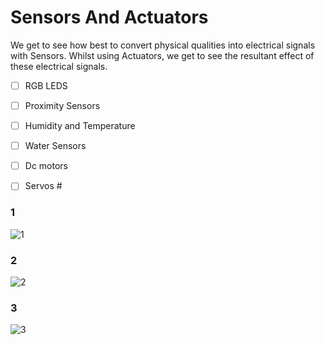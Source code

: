 # Sensors And Actuators
We get to see how best to convert physical qualities into electrical signals with Sensors. 
Whilst using Actuators, we get to see the resultant effect of these electrical signals.

- [ ] RGB LEDS
- [ ] Proximity Sensors
- [ ] Humidity and Temperature
- [ ] Water Sensors

- [ ] Dc motors 
- [ ] Servos #

### 1
![1](https://user-images.githubusercontent.com/75027292/127393448-20d5d7be-cd70-4cc6-be13-0d2b5fc3bfdb.png)
### 2
![2](https://user-images.githubusercontent.com/75027292/127393431-2b50b690-3bd3-4222-a6ec-95195fdb774e.png)
### 3
![3](https://user-images.githubusercontent.com/75027292/127393458-03dfba8a-30d6-43bb-87cb-bcf0c745ee31.jpg)

